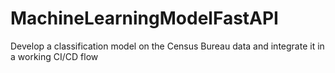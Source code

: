 # MachineLearningModelFastAPI
Develop a classification model on the Census Bureau data and integrate it in a working CI/CD flow
